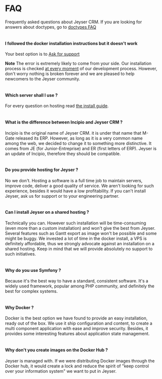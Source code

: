 # FAQ

Frequently asked questions about Jeyser CRM. If you are looking for answers about doctypes,
go to [doctypes FAQ](../features-fr/documents-types-faq.md)
 <br/><br/>

 #### I followed the docker installation instructions but it doesn't work

Your best option is to [Ask for support](https://jeyser-crm.n7consulting.fr/support)

**Note** The error is extremely likely to come from your side. Our installation process 
is checked [at every moment](https://travis-ci.org/n7consulting/Incipio) of our development process. 
However, don't worry nothing is broken forever and we are pleased to help newcomers to the Jeyser community.
 <br/><br/>


 #### Which server shall I use ?

 For every question on hosting read [the install guide](../install/index.md).
  <br/><br/>


 #### What is the difference between Incipio and Jeyser CRM ?

Incipio is the original name of Jeyser CRM. it is under that name that M-Gate released its ERP. 
However, as long as it is a very common name among the web, we decided to change it to something more distinctive. 
It comes from JE (for Junior-Entreprise) and ER (first letters of ERP). 
Jeyser is an update of Incipio, therefore they should be compatible.
 <br/><br/>


 #### Do you provide hosting for Jeyser ?

No we don't. Hosting a software is a full time job to maintain servers, improve code, deliver a good quality of service.
We aren't looking for such experience, besides it would have a low profitability. 
If you can't install Jeyser, ask us for support or to your engineering partner.
 <br/><br/>


 #### Can I install Jeyser on a shared hosting ?

Technically you can. However such installation will be time-consuming (even more than a custom installation) 
and won't give the best from Jeyser. Several features such as Gantt export as image won't be possible and 
some might be buggy. We invested a lot of time in the docker install, a VPS is definitely affordable, 
thus we strongly advocate against an installation on a shared hosting. Keep in mind that we will provide 
absolutely no support to such initiatives.
<br/><br/>

 #### Why do you use Symfony ? 

Because it's the best way to have a standard, consistent software. 
It's a widely used framework, popular among PHP community, and definitely the best for complex systems.
 <br/><br/>

 #### Why Docker ?

 Docker is the best option we have found to provide an easy installation, ready out of the box. 
 We use it ship configuration and content, to create a multi component application with ease and improve security.
 Besides, it provides some interesting features about application state management.
 <br/><br/>
 
 #### Why don't you create images on the Docker Hub ?

 Jeyser is managed with. If we were distributing Docker images through the Docker hub, it would create a lock and reduce
  the spirit of "keep control over your information system" we want to put in Jeyser.
